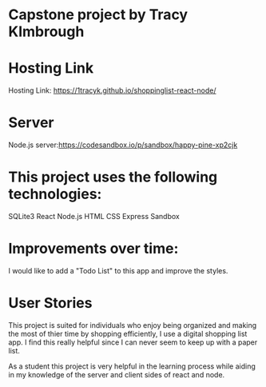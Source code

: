 # Capstone project by Tracy KImbrough

# Hosting Link

Hosting Link: https://1tracyk.github.io/shoppinglist-react-node/

# Server

Node.js server:https://codesandbox.io/p/sandbox/happy-pine-xp2cjk

# This project uses the following technologies:

SQLite3
React
Node.js
HTML
CSS
Express
Sandbox

# Improvements over time:

I would like to add a "Todo List"
to this app and improve the styles.

# User Stories

This project is suited for individuals who enjoy being organized and making the
most of thier time by shopping efficiently, I use a digital
shopping list app. I find this really helpful since I can
never seem to keep up with a paper list.

As a student this project is very helpful in the learning process
while aiding in my knowledge of the server and client sides
of react and node.
